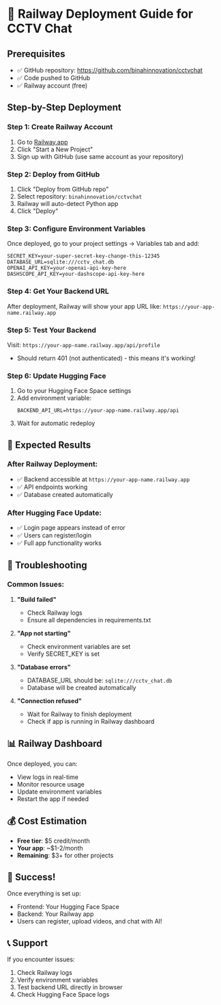 # 🚀 Railway Deployment Guide for CCTV Chat

## Prerequisites
- ✅ GitHub repository: https://github.com/binahinnovation/cctvchat
- ✅ Code pushed to GitHub
- ✅ Railway account (free)

## Step-by-Step Deployment

### Step 1: Create Railway Account
1. Go to [Railway.app](https://railway.app)
2. Click "Start a New Project"
3. Sign up with GitHub (use same account as your repository)

### Step 2: Deploy from GitHub
1. Click "Deploy from GitHub repo"
2. Select repository: `binahinnovation/cctvchat`
3. Railway will auto-detect Python app
4. Click "Deploy"

### Step 3: Configure Environment Variables
Once deployed, go to your project settings → Variables tab and add:

```
SECRET_KEY=your-super-secret-key-change-this-12345
DATABASE_URL=sqlite:///cctv_chat.db
OPENAI_API_KEY=your-openai-api-key-here
DASHSCOPE_API_KEY=your-dashscope-api-key-here
```

### Step 4: Get Your Backend URL
After deployment, Railway will show your app URL like:
`https://your-app-name.railway.app`

### Step 5: Test Your Backend
Visit: `https://your-app-name.railway.app/api/profile`
- Should return 401 (not authenticated) - this means it's working!

### Step 6: Update Hugging Face
1. Go to your Hugging Face Space settings
2. Add environment variable:
   ```
   BACKEND_API_URL=https://your-app-name.railway.app/api
   ```
3. Wait for automatic redeploy

## 🎯 Expected Results

### After Railway Deployment:
- ✅ Backend accessible at `https://your-app-name.railway.app`
- ✅ API endpoints working
- ✅ Database created automatically

### After Hugging Face Update:
- ✅ Login page appears instead of error
- ✅ Users can register/login
- ✅ Full app functionality works

## 🔧 Troubleshooting

### Common Issues:

1. **"Build failed"**
   - Check Railway logs
   - Ensure all dependencies in requirements.txt

2. **"App not starting"**
   - Check environment variables are set
   - Verify SECRET_KEY is set

3. **"Database errors"**
   - DATABASE_URL should be: `sqlite:///cctv_chat.db`
   - Database will be created automatically

4. **"Connection refused"**
   - Wait for Railway to finish deployment
   - Check if app is running in Railway dashboard

## 📊 Railway Dashboard

Once deployed, you can:
- View logs in real-time
- Monitor resource usage
- Update environment variables
- Restart the app if needed

## 💰 Cost Estimation

- **Free tier**: $5 credit/month
- **Your app**: ~$1-2/month
- **Remaining**: $3+ for other projects

## 🎉 Success!

Once everything is set up:
- Frontend: Your Hugging Face Space
- Backend: Your Railway app
- Users can register, upload videos, and chat with AI!

## 📞 Support

If you encounter issues:
1. Check Railway logs
2. Verify environment variables
3. Test backend URL directly in browser
4. Check Hugging Face Space logs

